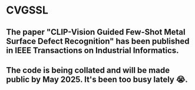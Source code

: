 # CVGSSL

## The paper "CLIP-Vision Guided Few-Shot Metal Surface Defect Recognition" has been published in IEEE Transactions on Industrial Informatics.

## The code is being collated and will be made public by May 2025. It's been too busy lately 😭.
